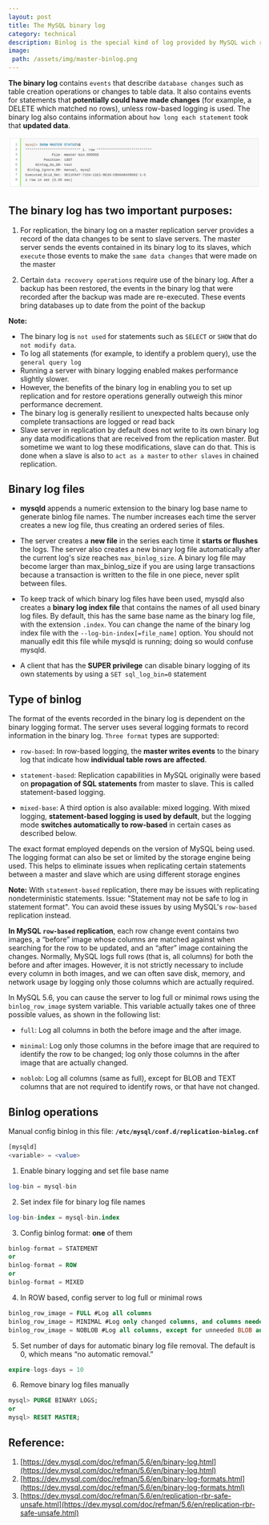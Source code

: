 ```yaml
---
layout: post
title: The MySQL binary log
category: technical
description: Binlog is the special kind of log provided by MySQL wich record the log of database changes
image:
 path: /assets/img/master-binlog.png
---
```


**The binary log** contains `events` that describe `database changes` such as table creation operations or changes to table data. It also contains events for statements that **potentially could have made changes** (for example, a DELETE which matched no rows), unless row-based logging is used. The binary log also contains information about `how long each statement` took that **updated data**.

![Binlog](/assets/img/master-binlog.png)

<!--description-->

## The binary log has two important purposes:
1. For replication, the binary log on a master replication server provides a record of the data changes to be sent to slave servers.
   The master server sends the events contained in its binary log to its slaves, 
   which `execute` those events to make the `same data changes` that were made on the master

2. Certain `data recovery operations` require use of the binary log. After a backup has been restored, 
   the events in the binary log that were recorded after the backup was made are re-executed.
   These events bring databases up to date from the point of the backup

**Note:** 
+ The binary log is `not used` for statements such as `SELECT` or `SHOW` that do `not modify data`. 
+ To log all statements (for example, to identify a problem query), use the `general query log`
+ Running a server with binary logging enabled makes performance slightly slower. 
+ However, the benefits of the binary log in enabling you to set up replication and for restore operations generally outweigh this minor performance decrement.
+ The binary log is generally resilient to unexpected halts because only complete transactions are logged or read back
+ Slave server in replication  by default does not write to its own binary log any data modifications that are received from the replication master. 
But sometime we want to log these modifications, slave can do that. This is done when a slave is also to `act as a master` to `other slaves` in chained replication. 

## Binary log files
- **mysqld** appends a numeric extension to the binary log base name to generate binlog file names.
  The number increases each time the server creates a new log file, thus creating an ordered series of files.

- The server creates a **new file** in the series each time it **starts or flushes** the logs. 
  The server also creates a new binary log file automatically after the current log's size reaches `max_binlog_size`. 
  A binary log file may become larger than max_binlog_size if you are using large transactions because a transaction is written to the file in one piece, never split between files.

- To keep track of which binary log files have been used, mysqld also creates a **binary log index file** that contains the names of all used binary log files. By default, this has the same base name as the binary log file, with the extension `.index`. You can change the name of the binary log index file with the `--log-bin-index[=file_name]` option. You should not manually edit this file while mysqld is running; doing so would confuse mysqld.
- A client that has the **SUPER privilege** can disable binary logging of its own statements by using a `SET sql_log_bin=0` statement

## Type of binlog
The format of the events recorded in the binary log is dependent on the binary logging format. The server uses several logging formats to record information in the binary log. `Three format` types are supported:

- `row-based`: In row-based logging, the **master writes events** to the binary log that indicate how **individual table rows are affected**.

- `statement-based`: Replication capabilities in MySQL originally were based on **propagation of SQL statements** from master to slave. This is called statement-based logging. 

- `mixed-base`: A third option is also available: mixed logging. With mixed logging, **statement-based logging is used by default**, but the logging mode **switches automatically to row-based** in certain cases as described below. 

The exact format employed depends on the version of MySQL being used. The logging format can also be set or limited by the storage engine being used. This helps to eliminate issues when replicating certain statements between a master and slave which are using different storage engines
  
**Note:**
With `statement-based` replication, there may be issues with replicating nondeterministic statements. Issue: "Statement may not be safe to log in statement format". You can avoid these issues by using MySQL's `row-based` replication instead.

**In MySQL `row-based` replication**, each row change event contains two images, a “before” image whose columns are matched against when searching for the row to be updated, and an “after” image containing the changes. Normally, MySQL logs full rows (that is, all columns) for both the before and after images. However, it is not strictly necessary to include every column in both images, and we can often save disk, memory, and network usage by logging only those columns which are actually required.

In MySQL 5.6, you can cause the server to log full or minimal rows using the `binlog_row_image` system variable. This variable actually takes one of three possible values, as shown in the following list:

- `full`: Log all columns in both the before image and the after image.

- `minimal`: Log only those columns in the before image that are required to identify the row to be changed; log only those columns in the after image that are actually changed.

- `noblob`: Log all columns (same as full), except for BLOB and TEXT columns that are not required to identify rows, or that have not changed.

## Binlog operations
Manual config binlog in this file: **`/etc/mysql/conf.d/replication-binlog.cnf`**
```sql
[mysqld]
<variable> = <value>
```

1. Enable binary logging and set file base name
```sql
log-bin = mysql-bin
```

2. Set index file for binary log file names
```sql
log-bin-index = mysql-bin.index
```

3. Config binlog format: **one** of them
```sql
binlog-format = STATEMENT
or
binlog-format = ROW
or
binlog-format = MIXED 
```

4. In ROW based, config server to log full or minimal rows
```sql
binlog_row_image = FULL #Log all columns
binlog_row_image = MINIMAL #Log only changed columns, and columns needed to identify rows
binlog_row_image = NOBLOB #Log all columns, except for unneeded BLOB and TEXT columns
```

5. Set number of days for automatic binary log file removal. The default is 0, which means “no automatic removal.”
```sql
expire-logs-days = 10
```

6. Remove binary log files manually
```sql
mysql> PURGE BINARY LOGS;
or
mysql> RESET MASTER;
```

## Reference:
1. [https://dev.mysql.com/doc/refman/5.6/en/binary-log.html](https://dev.mysql.com/doc/refman/5.6/en/binary-log.html)
2. [https://dev.mysql.com/doc/refman/5.6/en/binary-log-formats.html](https://dev.mysql.com/doc/refman/5.6/en/binary-log-formats.html)
3. [https://dev.mysql.com/doc/refman/5.6/en/replication-rbr-safe-unsafe.html](https://dev.mysql.com/doc/refman/5.6/en/replication-rbr-safe-unsafe.html)